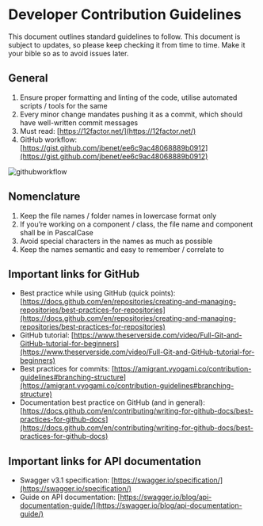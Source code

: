 # Developer Contribution Guidelines

This document outlines standard guidelines to follow. This document is subject to updates, so please keep checking it from time to time. Make it your bible so as to avoid issues later.

## General

1) Ensure proper formatting and linting of the code, utilise automated scripts / tools for the same
2) Every minor change mandates pushing it as a commit, which should have well-written commit messages
3) Must read: [https://12factor.net/](https://12factor.net/)
4) GitHub workflow: [https://gist.github.com/jbenet/ee6c9ac48068889b0912](https://gist.github.com/jbenet/ee6c9ac48068889b0912)

![githubworkflow](https://github.com/user-attachments/assets/46c7de53-a1dd-4a6d-ba4c-59267eb893c4)


## Nomenclature

1) Keep the file names / folder names in lowercase format only
2) If you’re working on a component / class, the file name and component shall be in PascalCase
3) Avoid special characters in the names as much as possible
4) Keep the names semantic and easy to remember / correlate to


## Important links for GitHub

- Best practice while using GitHub (quick points): [https://docs.github.com/en/repositories/creating-and-managing-repositories/best-practices-for-repositories](https://docs.github.com/en/repositories/creating-and-managing-repositories/best-practices-for-repositories)
- GitHub tutorial: [https://www.theserverside.com/video/Full-Git-and-GitHub-tutorial-for-beginners](https://www.theserverside.com/video/Full-Git-and-GitHub-tutorial-for-beginners)
- Best practices for commits: [https://amigrant.vyogami.co/contribution-guidelines#branching-structure](https://amigrant.vyogami.co/contribution-guidelines#branching-structure)
- Documentation best practice on GitHub (and in general): [https://docs.github.com/en/contributing/writing-for-github-docs/best-practices-for-github-docs](https://docs.github.com/en/contributing/writing-for-github-docs/best-practices-for-github-docs)


## Important links for API documentation

- Swagger v3.1 specification: [https://swagger.io/specification/](https://swagger.io/specification/)
- Guide on API documentation: [https://swagger.io/blog/api-documentation-guide/](https://swagger.io/blog/api-documentation-guide/)

